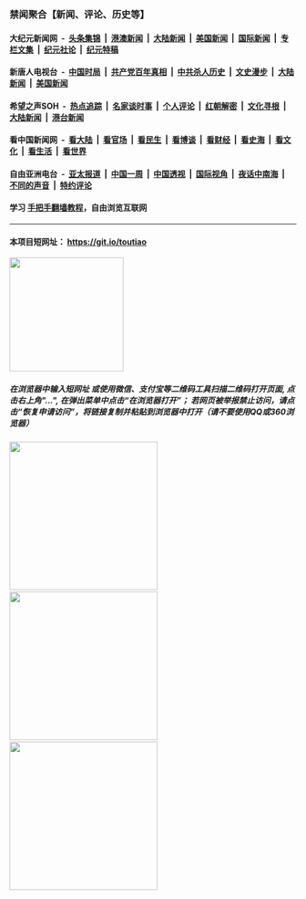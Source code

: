 ### 禁闻聚合【新闻、评论、历史等】

#### 大纪元新闻网 &nbsp;-&nbsp; [头条集锦](indexes/E头条集锦.md?t=02110111) &nbsp;|&nbsp; [港澳新闻](indexes/E港澳新闻.md?t=02110111)  &nbsp;|&nbsp; [大陆新闻](indexes/E大陆新闻.md?t=02110111) &nbsp;|&nbsp; [美国新闻](indexes/E美国新闻.md?t=02110111) &nbsp;|&nbsp; [国际新闻](indexes/E国际新闻.md?t=02110111) &nbsp;|&nbsp; [专栏文集](indexes/E专栏文集.md?t=02110111) &nbsp;|&nbsp; [纪元社论](indexes/E纪元社论.md?t=02110111) &nbsp;|&nbsp; [纪元特稿](indexes/E纪元特稿.md?t=02110111) 

#### 新唐人电视台 &nbsp;-&nbsp; [中国时局](indexes/N中国时局.md?t=02110111) &nbsp;|&nbsp; [共产党百年真相](indexes/N共产党百年真相.md?t=02110111) &nbsp;|&nbsp; [中共杀人历史](indexes/N中共杀人历史.md?t=02110111) &nbsp;|&nbsp; [文史漫步](indexes/N文史漫步.md?t=02110111) &nbsp;|&nbsp; [大陆新闻](indexes/N大陆新闻.md?t=02110111) &nbsp;|&nbsp; [美国新闻](indexes/N美国新闻.md?t=02110111)

#### 希望之声SOH &nbsp;-&nbsp; [热点追踪](indexes/H热点追踪.md?t=02110111) &nbsp;|&nbsp; [名家谈时事](indexes/H名家谈时事.md?t=02110111) &nbsp;|&nbsp; [个人评论](indexes/H个人评论.md?t=02110111)  &nbsp;|&nbsp; [红朝解密](indexes/H红朝解密.md?t=02110111) &nbsp;|&nbsp; [文化寻根](indexes/H文化寻根.md?t=02110111) &nbsp;|&nbsp; [大陆新闻](indexes/H大陆新闻.md?t=02110111) &nbsp;|&nbsp; [港台新闻](indexes/H港台新闻.md?t=02110111)

#### 看中国新闻网 &nbsp;-&nbsp; [看大陆](indexes/S看大陆.md?t=02110111) &nbsp;|&nbsp; [看官场](indexes/S看官场.md?t=02110111) &nbsp;|&nbsp; [看民生](indexes/S看民生.md?t=02110111)  &nbsp;|&nbsp; [看博谈](indexes/S看博谈.md?t=02110111) &nbsp;|&nbsp; [看财经](indexes/S看财经.md?t=02110111) &nbsp;|&nbsp; [看史海](indexes/S看史海.md?t=02110111) &nbsp;|&nbsp; [看文化](indexes/S看文化.md?t=02110111) &nbsp;|&nbsp; [看生活](indexes/S看生活.md?t=02110111) &nbsp;|&nbsp; [看世界](indexes/S看世界.md?t=02110111)

#### 自由亚洲电台 &nbsp;-&nbsp; [亚太报道](indexes/R亚太报道.md?t=02110111) &nbsp;|&nbsp; [中国一周](indexes/R中国一周.md?t=02110111) &nbsp;|&nbsp; [中国透视](indexes/R中国透视.md?t=02110111)  &nbsp;|&nbsp; [国际视角](indexes/R国际视角.md?t=02110111) &nbsp;|&nbsp; [夜话中南海](indexes/R夜话中南海.md?t=02110111) &nbsp;|&nbsp; [不同的声音](indexes/R不同的声音.md?t=02110111) &nbsp;|&nbsp; [特约评论](indexes/R特约评论.md?t=02110111)

#### 学习 [手把手翻墙教程](https://github.com/gfw-breaker/guides/wiki)，自由浏览互联网

----

#### 本项目短网址： https://git.io/toutiao
<img src="https://raw.githubusercontent.com/gfw-breaker/banned-news/master/scripts/img/qr.png" width="200px"/>  

##### 在浏览器中输入短网址 或使用微信、支付宝等二维码工具扫描二维码打开页面, 点击右上角"...", 在弹出菜单中点击“在浏览器打开”； 若网页被举报禁止访问，请点击“恢复申请访问”，将链接复制并粘贴到浏览器中打开（请不要使用QQ或360浏览器）

<img src="https://raw.githubusercontent.com/gfw-breaker/banned-news/master/scripts/img/1.png" width="260px"/> &nbsp; <img src="https://raw.githubusercontent.com/gfw-breaker/banned-news/master/scripts/img/2.png" width="260px"/> &nbsp; <img src="https://raw.githubusercontent.com/gfw-breaker/banned-news/master/scripts/img/3.png" width="260px"/>
